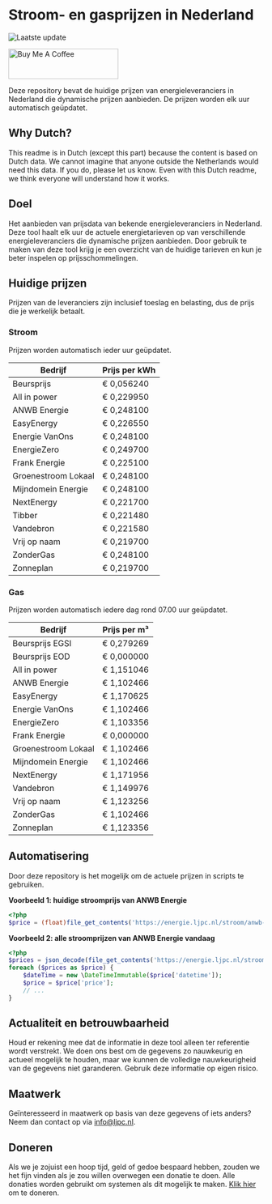 # Stroom- en gasprijzen in Nederland

![Laatste update](https://img.shields.io/badge/laatste%20update-2024--01--21%2011%3A00%20CET-brightgreen)

<a href="https://www.buymeacoffee.com/Lars-" target="_blank"><img src="https://cdn.buymeacoffee.com/buttons/v2/default-orange.png" alt="Buy Me A Coffee" height="60" style="height: 60px !important;width: 217px !important;" ></a>

Deze repository bevat de huidige prijzen van energieleveranciers in Nederland die dynamische prijzen aanbieden. De prijzen worden elk uur automatisch geüpdatet.

## Why Dutch?

This readme is in Dutch (except this part) because the content is based on Dutch data. We cannot imagine that anyone outside the Netherlands would need this data. If you do, please let us know. Even with this Dutch readme, we think
everyone will understand how it works.

## Doel

Het aanbieden van prijsdata van bekende energieleveranciers in Nederland. Deze tool haalt elk uur de actuele energietarieven op van verschillende energieleveranciers die dynamische prijzen aanbieden. Door gebruik te maken van deze tool
krijg je een overzicht van de huidige tarieven en kun je beter inspelen op prijsschommelingen.

## Huidige prijzen

Prijzen van de leveranciers zijn inclusief toeslag en belasting, dus de prijs die je werkelijk betaalt.

### Stroom

Prijzen worden automatisch ieder uur geüpdatet.

 Bedrijf | Prijs per kWh 
---------|---------------
Beursprijs | € 0,056240
All in power | € 0,229950
ANWB Energie | € 0,248100
EasyEnergy | € 0,226550
Energie VanOns | € 0,248100
EnergieZero | € 0,249700
Frank Energie | € 0,225100
Groenestroom Lokaal | € 0,248100
Mijndomein Energie | € 0,248100
NextEnergy | € 0,221700
Tibber | € 0,221480
Vandebron | € 0,221580
Vrij op naam | € 0,219700
ZonderGas | € 0,248100
Zonneplan | € 0,219700


### Gas

Prijzen worden automatisch iedere dag rond 07.00 uur geüpdatet.

 Bedrijf | Prijs per m³ 
---------|--------------
Beursprijs EGSI | € 0,279269
Beursprijs EOD | € 0,000000
All in power | € 1,151046
ANWB Energie | € 1,102466
EasyEnergy | € 1,170625
Energie VanOns | € 1,102466
EnergieZero | € 1,103356
Frank Energie | € 0,000000
Groenestroom Lokaal | € 1,102466
Mijndomein Energie | € 1,102466
NextEnergy | € 1,171956
Vandebron | € 1,149976
Vrij op naam | € 1,123256
ZonderGas | € 1,102466
Zonneplan | € 1,123356


## Automatisering

Door deze repository is het mogelijk om de actuele prijzen in scripts te gebruiken.

**Voorbeeld 1: huidige stroomprijs van ANWB Energie**

```php
<?php
$price = (float)file_get_contents('https://energie.ljpc.nl/stroom/anwb-energie-nu.txt');

```

**Voorbeeld 2: alle stroomprijzen van ANWB Energie vandaag**

```php
<?php
$prices = json_decode(file_get_contents('https://energie.ljpc.nl/stroom/all-in-power-vandaag.json'),true);
foreach ($prices as $price) {
    $dateTime = new \DateTimeImmutable($price['datetime']);
    $price = $price['price'];
    // ...
}
```

## Actualiteit en betrouwbaarheid

Houd er rekening mee dat de informatie in deze tool alleen ter referentie wordt verstrekt. We doen ons best om de gegevens zo nauwkeurig en actueel mogelijk te houden, maar we kunnen de volledige nauwkeurigheid van de gegevens niet
garanderen. Gebruik deze informatie op eigen risico.

## Maatwerk

Geïnteresseerd in maatwerk op basis van deze gegevens of iets anders? Neem dan contact op
via [info@ljpc.nl](mailto:info@ljpc.nl?subject=Energie%20prijzen).

## Doneren

Als we je zojuist een hoop tijd, geld of gedoe bespaard hebben, zouden we het fijn vinden als je zou willen overwegen een
donatie te doen. Alle donaties worden gebruikt om systemen als dit mogelijk te
maken. [Klik hier](https://www.buymeacoffee.com/Lars-) om te doneren.
